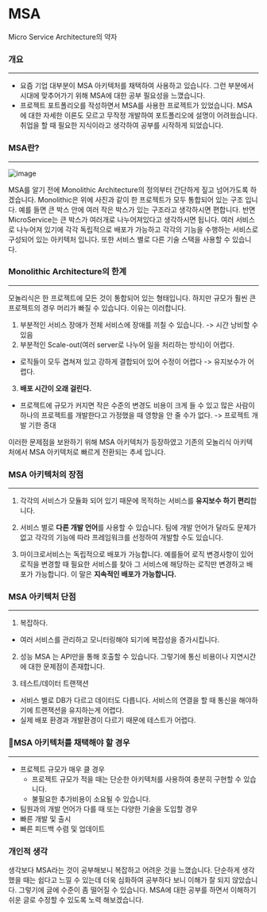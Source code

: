 # MSA
Micro Service Architecture의 약자

 ### 개요
 ---
 - 요즘 기업 대부분이 MSA 아키텍처를 채택하여 사용하고 있습니다. 그런 부분에서 시대에 맞추어가기 위해 MSA에 대한 공부 필요성을 느꼈습니다.
 -  프로젝트 포트폴리오를 작성하면서 MSA를 사용한 프로젝트가 있었습니다. MSA에 대한 자세한 이론도 모르고 무작정 개발하여 포트폴리오에 설명이 어려웠습니다. 취업을 할 때 필요한 지식이라고 생각하여 공부를 시작하게 되었습니다.

 ### MSA란?
 ---
![image](https://github.com/ljm9894/study/assets/104000115/013ddfd3-2bb2-497c-833a-b9e446cbccea)

MSA를 알기 전에 Monolithic Architecture의 정의부터 간단하게 짚고 넘어가도록 하겠습니다. Monolithic은 위에 사진과 같이 한 프로젝트가 모두 통합되어 있는 구조 입니다. 예를 들면 큰 박스 안에 여러 작은 박스가 있는 구조라고 생각하시면 편합니다. 반면 MicroService는 큰 박스가 여러개로 나누어져있다고 생각하시면 됩니다. 여러 서비스로 나누어져 있기에 각각 독립적으로 배포가 가능하고 각각의 기능을 수행하는 서비스로 구성되어 있는 아키텍처 입니다. 또한 서비스 별로 다른 기술 스택을 사용할 수 있습니다.

### Monolithic Architecture의 한계
---
모놀리식은 한 프로젝트에 모든 것이 통합되어 있는 형태입니다. 하지만 규모가 훨씬 큰 프로젝트의 경우 머리가 빠질 수 있습니다.
이유는 이러합니다.

1. 부분적인 서비스 장애가 전체 서비스에 장애를 끼칠 수 있습니다. -> 시간 낭비할 수 있음
2. 부분적인 Scale-out(여러 server로 나누어 일을 처리하는 방식)이 어렵다.
- 로직들이 모두 겹쳐져 있고 강하게 결합되어 있어 수정이 어렵다 -> 유지보수가 어렵다.

3. **배포 시간이 오래 걸린다.**
- 프로젝트에 규모가 커지면 작은 수준의 변경도 비용이 크게 들 수 있고 많은 사람이 하나의 프로젝트를 개발한다고 가정했을 때 영향을 안 줄 수가 없다. -> 프로젝트 개발 기한 증대

이러한 문제점을 보완하기 위해 MSA 아키텍처가 등장하였고 기존의 모놀리식 아키텍처에서 MSA 아키텍처로 빠르게 전환되는 추세 입니다.

### MSA 아키텍처의 장점
---
1. 각각의 서비스가 모듈화 되어 있기 때문에 목적하는 서비스를 **유지보수 하기 편리**합니다.

2. 서비스 별로 **다른 개발 언어**를 사용할 수 있습니다. 팀에 개발 언어가 달라도 문제가 없고 각각의 기능에 따라 프레임워크를 선정하여 개발할 수도 있습니다.

3. 마이크로서비스는 독립적으로 배포가 가능합니다. 예를들어 로직 변경사항이 있어 로직을 변경할 때 필요한 서비스를 찾아 그 서비스에 해당하는 로직만 변경하고 배포가 가능합니다. 이 말은 **지속적인 배포가 가능합니다.**


### MSA 아키텍처 단점
---

1. 복잡하다.
- 여러 서비스를 관리하고 모니터링해야 되기에 복잡성을 증가시킵니다. 
2. 성능
MSA 는 API만을 통해 호출할 수 있습니다. 그렇기에 통신 비용이나 지연시간에 대한 문제점이 존재합니다. 

3. 테스트/데이터 트랜잭션
- 서비스 별로 DB가 다르고 데이터도 다릅니다. 서비스의 연결을 할 때 통신을 해야하기에 트랜잭션을 유지하는게 어렵다.
- 실제 배포 환경과 개발환경이 다르기 때문에 테스트가 어렵다.


### 🤚MSA 아키텍처를 채택해야 할 경우
---
- 프로젝트 규모가 매우 클 경우
    - 프로젝트 규모가 적을 때는 단순한 아키텍처를 사용하여 충분히 구현할 수 있습니다.
    - 불필요한 추가비용이 소요될 수 있습니다.
- 팀원과의 개발 언어가 다를 때 또는 다양한 기술을 도입할 경우
- 빠른 개발 및 출시
- 빠른 피드백 수렴 및 업데이트


### 개인적 생각
생각보다 MSA라는 것이 공부해보니 복잡하고 어려운 것을 느꼈습니다. 단순하게 생각했을 때는 쉽다고 느낄 수 있는데 더욱 심화하여 공부하다 보니 이해가 잘 되지 않았습니다. 그렇기에 글에 수준이 좀 떨어질 수 있습니다. MSA에 대한 공부를 하면서 이해하기 쉬운 글로 수정할 수 있도록 노력 해보겠습니다.
